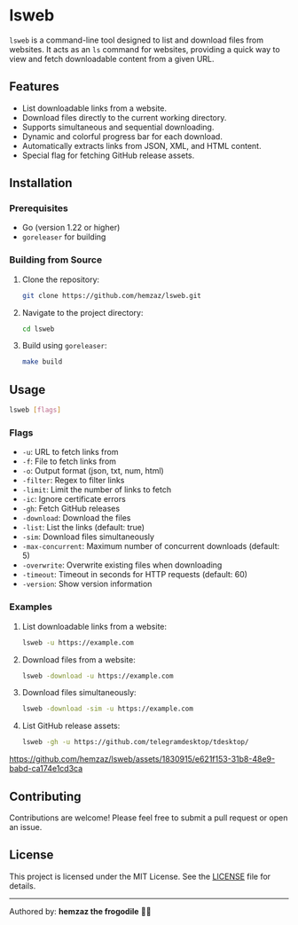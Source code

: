 # lsweb

`lsweb` is a command-line tool designed to list and download files from websites. It acts as an `ls` command for websites, providing a quick way to view and fetch downloadable content from a given URL.

## Features

- List downloadable links from a website.
- Download files directly to the current working directory.
- Supports simultaneous and sequential downloading.
- Dynamic and colorful progress bar for each download.
- Automatically extracts links from JSON, XML, and HTML content.
- Special flag for fetching GitHub release assets.

## Installation

### Prerequisites

- Go (version 1.22 or higher)
- `goreleaser` for building

### Building from Source

1. Clone the repository:
   ```bash
   git clone https://github.com/hemzaz/lsweb.git
   ```

2. Navigate to the project directory:
   ```bash
   cd lsweb
   ```

3. Build using `goreleaser`:
   ```bash
   make build
   ```

## Usage

```bash
lsweb [flags]
```

### Flags

- `-u`: URL to fetch links from
- `-f`: File to fetch links from
- `-o`: Output format (json, txt, num, html)
- `-filter`: Regex to filter links
- `-limit`: Limit the number of links to fetch
- `-ic`: Ignore certificate errors
- `-gh`: Fetch GitHub releases
- `-download`: Download the files
- `-list`: List the links (default: true)
- `-sim`: Download files simultaneously
- `-max-concurrent`: Maximum number of concurrent downloads (default: 5)
- `-overwrite`: Overwrite existing files when downloading
- `-timeout`: Timeout in seconds for HTTP requests (default: 60)
- `-version`: Show version information

### Examples

1. List downloadable links from a website:
   ```bash
   lsweb -u https://example.com
   ```

2. Download files from a website:
   ```bash
   lsweb -download -u https://example.com
   ```

3. Download files simultaneously:
   ```bash
   lsweb -download -sim -u https://example.com
   ```

4. List GitHub release assets:
   ```bash
   lsweb -gh -u https://github.com/telegramdesktop/tdesktop/
   ```

https://github.com/hemzaz/lsweb/assets/1830915/e621f153-31b8-48e9-babd-ca174e1cd3ca


## Contributing

Contributions are welcome! Please feel free to submit a pull request or open an issue.

## License

This project is licensed under the MIT License. See the [LICENSE](LICENSE) file for details.

---
Authored by: **hemzaz the frogodile** 🐸🐊
